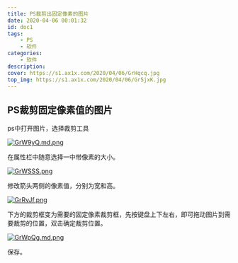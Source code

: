 ```yaml
---
title: PS裁剪出固定像素的图片
date: 2020-04-06 00:01:32
id: doc1
tags:
    - PS    
    - 软件
categories: 
    - 软件
description: 
cover: https://s1.ax1x.com/2020/04/06/GrHqcq.jpg
top_img: https://s1.ax1x.com/2020/04/06/Gr5jxK.jpg
---
```


## PS裁剪固定像素值的图片

ps中打开图片，选择裁剪工具

[![GrW9yQ.md.png](https://s1.ax1x.com/2020/04/06/GrW9yQ.md.png)](https://imgchr.com/i/GrW9yQ)

在属性栏中随意选择一中带像素的大小。

[![GrWSSS.png](https://s1.ax1x.com/2020/04/06/GrWSSS.png)](https://imgchr.com/i/GrWSSS)

修改箭头两侧的像素值，分别为宽和高。

[![GrRvJf.png](https://s1.ax1x.com/2020/04/06/GrRvJf.png)](https://imgchr.com/i/GrRvJf)

下方的裁剪框变为需要的固定像素裁剪框，先按键盘上下左右，即可拖动图片到需要裁剪的位置，双击确定裁剪位置。

[![GrWpQg.md.png](https://s1.ax1x.com/2020/04/06/GrWpQg.md.png)](https://imgchr.com/i/GrWpQg)

保存。